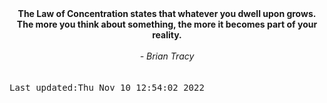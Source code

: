 
<div align="center"><b><span>The Law of Concentration states that whatever you dwell upon grows. The more you think about something, the more it becomes part of your reality.</span></b><br><br><i> - Brian Tracy</i></div>
<br><br><kbd>Last updated:Thu Nov 10 12:54:02 2022</kbd>